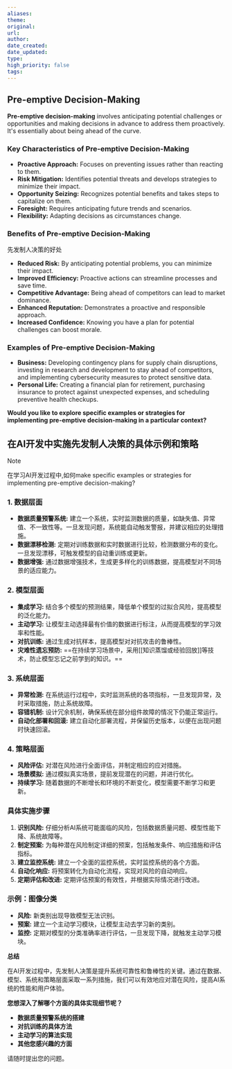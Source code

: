 ```yaml
---
aliases: 
theme: 
original: 
url: 
author: 
date_created: 
date_updated: 
type: 
high_priority: false
tags:
---
```

## Pre-emptive Decision-Making

**Pre-emptive decision-making** involves anticipating potential challenges or opportunities and making decisions in advance to address them proactively. It's essentially about being ahead of the curve.

### Key Characteristics of Pre-emptive Decision-Making

- **Proactive Approach:** Focuses on preventing issues rather than reacting to them.
- **Risk Mitigation:** Identifies potential threats and develops strategies to minimize their impact.
- **Opportunity Seizing:** Recognizes potential benefits and takes steps to capitalize on them.
- **Foresight:** Requires anticipating future trends and scenarios.
- **Flexibility:** Adapting decisions as circumstances change.

### Benefits of Pre-emptive Decision-Making  
先发制人决策的好处

- **Reduced Risk:** By anticipating potential problems, you can minimize their impact.
- **Improved Efficiency:** Proactive actions can streamline processes and save time.
- **Competitive Advantage:** Being ahead of competitors can lead to market dominance.
- **Enhanced Reputation:** Demonstrates a proactive and responsible approach.
- **Increased Confidence:** Knowing you have a plan for potential challenges can boost morale.

### Examples of Pre-emptive Decision-Making

- **Business:** Developing contingency plans for supply chain disruptions, investing in research and development to stay ahead of competitors, and implementing cybersecurity measures to protect sensitive data.
- **Personal Life:** Creating a financial plan for retirement, purchasing insurance to protect against unexpected expenses, and scheduling preventive health checkups.

**Would you like to explore specific examples or strategies for implementing pre-emptive decision-making in a particular context?**


## 在AI开发中实施先发制人决策的具体示例和策略

> [!NOTE]
> 在学习AI开发过程中,如何make specific examples or strategies for implementing pre-emptive decision-making?

### 1. **数据层面**

- **数据质量预警系统:** 建立一个系统，实时监测数据的质量，如缺失值、异常值、不一致性等。一旦发现问题，系统能自动触发警报，并建议相应的处理措施。
- **数据漂移检测:** 定期对训练数据和实时数据进行比较，检测数据分布的变化。一旦发现漂移，可触发模型的自动重训练或更新。
- **数据增强:** 通过数据增强技术，生成更多样化的训练数据，提高模型对不同场景的适应能力。

### 2. **模型层面**

- **集成学习:** 结合多个模型的预测结果，降低单个模型的过拟合风险，提高模型的泛化能力。
- **主动学习:** 让模型主动选择最有价值的数据进行标注，从而提高模型的学习效率和性能。
- **对抗训练:** 通过生成对抗样本，提高模型对对抗攻击的鲁棒性。
- **灾难性遗忘预防:** ==在持续学习场景中，采用[[知识蒸馏或经验回放]]等技术，防止模型忘记之前学到的知识。==

### 3. **系统层面**

- **异常检测:** 在系统运行过程中，实时监测系统的各项指标，一旦发现异常，及时采取措施，防止系统故障。
- **容错机制:** 设计冗余机制，确保系统在部分组件故障的情况下仍能正常运行。
- **自动化部署和回滚:** 建立自动化部署流程，并保留历史版本，以便在出现问题时快速回滚。

### 4. **策略层面**

- **风险评估:** 对潜在风险进行全面评估，并制定相应的应对措施。
- **场景模拟:** 通过模拟真实场景，提前发现潜在的问题，并进行优化。
- **持续学习:** 随着数据的不断增长和环境的不断变化，模型需要不断学习和更新。

### **具体实施步骤**

1. **识别风险:** 仔细分析AI系统可能面临的风险，包括数据质量问题、模型性能下降、系统故障等。
2. **制定预案:** 为每种潜在风险制定详细的预案，包括触发条件、响应措施和评估指标。
3. **建立监控系统:** 建立一个全面的监控系统，实时监控系统的各个方面。
4. **自动化响应:** 将预案转化为自动化流程，实现对风险的自动响应。
5. **定期评估和改进:** 定期评估预案的有效性，并根据实际情况进行改进。

### **示例：图像分类**

- **风险:** 新类别出现导致模型无法识别。
- **预案:** 建立一个主动学习模块，让模型主动去学习新的类别。
- **监控:** 定期对模型的分类准确率进行评估，一旦发现下降，就触发主动学习模块。

**总结**

在AI开发过程中，先发制人决策是提升系统可靠性和鲁棒性的关键。通过在数据、模型、系统和策略层面采取一系列措施，我们可以有效地应对潜在风险，提高AI系统的性能和用户体验。

**您想深入了解哪个方面的具体实现细节呢？**

- **数据质量预警系统的搭建**
- **对抗训练的具体方法**
- **主动学习的算法实现**
- **其他您感兴趣的方面**

请随时提出您的问题。